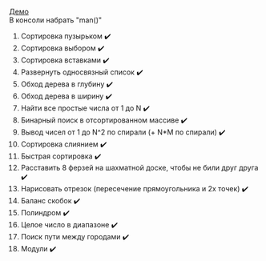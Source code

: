 [Демо](https://thebraid.github.io/algorithms/)  
В консоли набрать "man()"

1. Сортировка пузырьком :heavy_check_mark:
2. Сортировка выбором :heavy_check_mark:
3. Сортировка вставками :heavy_check_mark:
4. Развернуть односвязный список :heavy_check_mark:
5. Обход дерева в глубину :heavy_check_mark:
6. Обход дерева в ширину :heavy_check_mark:
7. Найти все простые числа от 1 до N :heavy_check_mark:
8. Бинарный поиск в отсортированном массиве :heavy_check_mark:
9. Вывод чисел от 1 до N^2 по спирали (+ N*M по спирали) :heavy_check_mark:
10. Сортировка слиянием :heavy_check_mark:
11. Быстрая сортировка :heavy_check_mark:
12. Расставить 8 ферзей на шахматной доске, чтобы не били друг друга :heavy_check_mark:
13. Нарисовать отрезок (пересечение прямоугольника и 2х точек) :heavy_check_mark:
14. Баланс скобок :heavy_check_mark:
15. Полиндром :heavy_check_mark:
16. Целое число в диапазоне :heavy_check_mark:
17. Поиск пути между городами :heavy_check_mark:
18. Модули :heavy_check_mark: